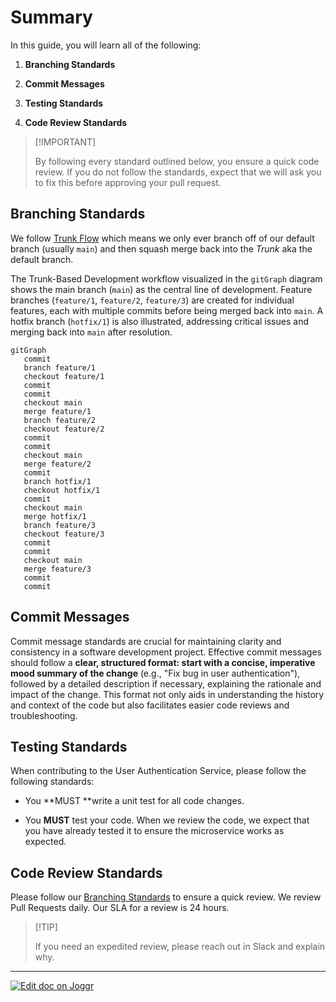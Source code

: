 <!--@@joggrdoc@@-->
<!-- @joggr:version(v2):end -->
<!-- @joggr:warning:start -->
<!-- 
  _   _   _    __        __     _      ____    _   _   ___   _   _    ____     _   _   _ 
 | | | | | |   \ \      / /    / \    |  _ \  | \ | | |_ _| | \ | |  / ___|   | | | | | |
 | | | | | |    \ \ /\ / /    / _ \   | |_) | |  \| |  | |  |  \| | | |  _    | | | | | |
 |_| |_| |_|     \ V  V /    / ___ \  |  _ <  | |\  |  | |  | |\  | | |_| |   |_| |_| |_|
 (_) (_) (_)      \_/\_/    /_/   \_\ |_| \_\ |_| \_| |___| |_| \_|  \____|   (_) (_) (_)
                                                              
This document is managed by Joggr. Editing this document could break Joggr's core features, i.e. our 
ability to auto-maintain this document. Please use the Joggr editor to edit this document 
(link at bottom of the page).
-->
<!-- @joggr:warning:end -->
# Summary

In this guide, you will learn all of the following:

1. **Branching Standards**

2. **Commit Messages**

3. **Testing Standards**

4. **Code Review Standards**

> \[!IMPORTANT]
>
> By following every standard outlined below, you ensure a quick code review. If you do not follow the standards, expect that we will ask you to fix this before approving your pull request.

## Branching Standards

We follow [Trunk Flow](https://www.toptal.com/software/trunk-based-development-git-flow) which means we only ever branch off of our default branch (usually `main`) and then squash merge back into the *Trunk* aka the default branch.

The Trunk-Based Development workflow visualized in the `gitGraph` diagram shows the main branch (`main`) as the central line of development. Feature branches (`feature/1`, `feature/2`, `feature/3`) are created for individual features, each with multiple commits before being merged back into `main`. A hotfix branch (`hotfix/1`) is also illustrated, addressing critical issues and merging back into `main` after resolution.

```mermaid
gitGraph
   commit
   branch feature/1
   checkout feature/1
   commit
   commit
   checkout main
   merge feature/1
   branch feature/2
   checkout feature/2
   commit
   commit
   checkout main
   merge feature/2
   commit
   branch hotfix/1
   checkout hotfix/1
   commit
   checkout main
   merge hotfix/1
   branch feature/3
   checkout feature/3
   commit
   commit
   checkout main
   merge feature/3
   commit
   commit
```

## Commit Messages

Commit message standards are crucial for maintaining clarity and consistency in a software development project. Effective commit messages should follow a **clear, structured format: start with a concise, imperative mood summary of the change** (e.g., "Fix bug in user authentication"), followed by a detailed description if necessary, explaining the rationale and impact of the change. This format not only aids in understanding the history and context of the code but also facilitates easier code reviews and troubleshooting.

## Testing Standards

When contributing to the User Authentication Service, please follow the following standards:

* You **MUST **write a unit test for all code changes.

* You **MUST** test your code. When we review the code, we expect that you have already tested it to ensure the microservice works as expected.

## Code Review Standards

Please follow our [Branching Standards](https://app.joggr.io/app/documents/c80c811a-b3cc-4b6f-b3d7-5cab383ca36f/edit#branching-standards) to ensure a quick review. We review Pull Requests daily. Our SLA for a review is 24 hours.

> \[!TIP]
>
> If you need an expedited review, please reach out in Slack and explain why.

<!-- @joggr:editLink(c80c811a-b3cc-4b6f-b3d7-5cab383ca36f):start -->
---
<a href="https://app.joggr.io/app/documents/c80c811a-b3cc-4b6f-b3d7-5cab383ca36f/edit">
  <img src="https://cdn.joggr.io/assets/static/badges/joggr-document-edit.svg?did=c80c811a-b3cc-4b6f-b3d7-5cab383ca36f" alt="Edit doc on Joggr" />
</a>
<!-- @joggr:editLink(c80c811a-b3cc-4b6f-b3d7-5cab383ca36f):end -->
